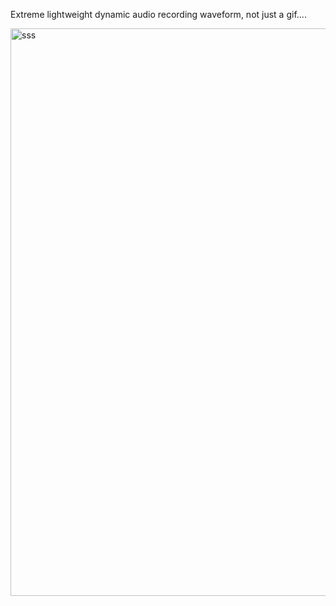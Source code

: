 Extreme lightweight dynamic audio recording waveform, not just a gif....



<img width="908" alt="sss" src="https://github.com/tootzoe/RecAudWaveform/assets/7045471/0c1e73d9-8c97-490d-a5be-79763882868c">

